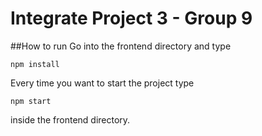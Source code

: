 # Integrate Project 3 - Group 9
##How to run
Go into the frontend directory and type
```
npm install
```
Every time you want to start the project type
```
npm start
```
inside the frontend directory.
